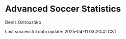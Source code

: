 # Advanced Soccer Statistics
Denis Ostroushko

<!-- gfm -->

Last successful data update: 2025-04-11 03:20:41 CST
